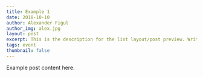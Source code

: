 ```yaml
---
title: Example 1
date: 2018-10-10
author: Alexander Figul
author_img: alex.jpg
layout: post
excerpt: This is the description for the list layout/post preview. Write a short summary of the blog post.
tags: event
thumbnail: false
---
```


Example post content here.